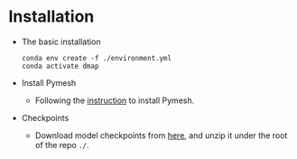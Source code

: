 # Installation

- The basic installation
  ```
  conda env create -f ./environment.yml
  conda activate dmap
  ```

- Install Pymesh
  - Following the [instruction](https://pymesh.readthedocs.io/en/latest/installation.html) to install Pymesh.

- Checkpoints
  - Download model checkpoints from [here](https://drive.google.com/file/d/1FjZkYtkJVnfxTU9eUyR_0mFQHE1VBlsz/view?usp=drive_link), and unzip it under the root of the repo `./`.